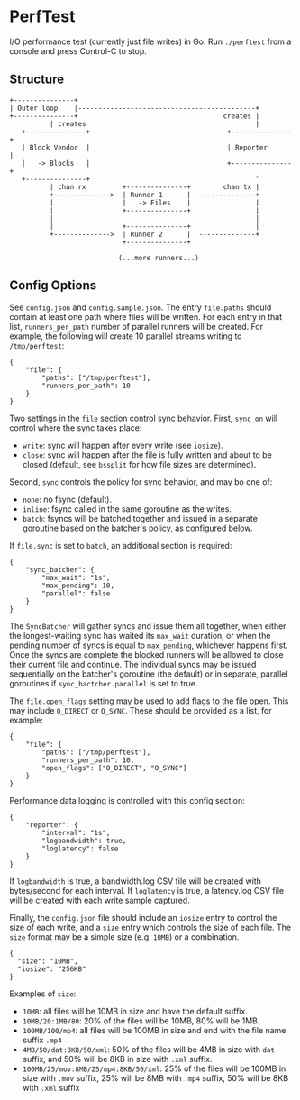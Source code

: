 # PerfTest

I/O performance test (currently just file writes) in Go. Run `./perftest` from a console and press Control-C to stop.

## Structure ##

    +---------------+
    | Outer loop    |--------------------------------------------+
    +---------------+                                    creates |
              | creates                                          |
       +---------------+                                  +---------------+
       | Block Vendor  |                                  | Reporter      |
       |   -> Blocks   |                                  +---------------+
       +---------------+                                         ^
              | chan rx         +---------------+        chan tx |
              +-------------->  | Runner 1      |  --------------+
              |                 |   -> Files    |                |
              |                 +---------------+                |
              |                                                  |
              |                 +---------------+                |
              +-------------->  | Runner 2      |  --------------+
                                +---------------+
                                
                               (...more runners...)


## Config Options

See `config.json` and `config.sample.json`. The entry `file.paths` should contain at least one path where files will be
written. For each entry in that list, `runners_per_path` number of parallel runners will be created. For example, the
following will create 10 parallel streams writing to `/tmp/perftest`:

    {
        "file": {
            "paths": ["/tmp/perftest"],
            "runners_per_path": 10
        }
    }

Two settings in the `file` section control sync behavior. First, `sync_on` will control where the sync takes place:

* `write`: sync will happen after every write (see `iosize`).
* `close`: sync will happen after the file is fully written and about to be closed (default, see `bssplit` for how file sizes are determined).

Second, `sync` controls the policy for sync behavior, and may bo one of:

* `none`: no fsync (default).
* `inline`: fsync called in the same goroutine as the writes.
* `batch`: fsyncs will be batched together and issued in a separate goroutine based on the batcher's policy, as
  configured below.

If `file.sync` is set to `batch`, an additional section is required:

    {
        "sync_batcher": {
            "max_wait": "1s",
            "max_pending": 10,
            "parallel": false
        }
    }

The `SyncBatcher` will gather syncs and issue them all together, when either the longest-waiting sync has waited
its `max_wait` duration, or when the pending number of syncs is equal to `max_pending`, whichever happens first. Once
the syncs are complete the blocked runners will be allowed to close their current file and continue. The individual
syncs may be issued sequentially on the batcher's goroutine (the default) or in separate, parallel goroutines if
`sync_bactcher.parallel` is set to true.

The `file.open_flags` setting may be used to add flags to the file open. This may include `O_DIRECT` or `O_SYNC`. These
should be provided as a list, for example:

    {
        "file": {
            "paths": ["/tmp/perftest"],
            "runners_per_path": 10,
            "open_flags": ["O_DIRECT", "O_SYNC"]
        }
    }

Performance data logging is controlled with this config section:

    {
        "reporter": {
            "interval": "1s",
            "logbandwidth": true,
            "loglatency": false
        }
    }

If `logbandwidth` is true, a bandwidth.log CSV file will be created with bytes/second for each interval. If
`loglatency` is true, a latency.log CSV file will be created with each write sample captured.

Finally, the `config.json` file should include an `iosize` entry to control the size of each write, and a `size`
entry which controls the size of each file. The `size` format may be a simple size (e.g. `10MB`) or a combination.

    {
      "size": "10MB",
      "iosize": "256KB"
    }

Examples of `size`:

* `10MB`: all files will be 10MB in size and have the default suffix.
* `10MB/20:1MB/80`: 20% of the files will be 10MB, 80% will be 1MB.
* `100MB/100/mp4`: all files will be 100MB in size and end with the file name suffix `.mp4`
* `4MB/50/dat:8KB/50/xml`: 50% of the files will be 4MB in size with `dat` suffix, and 50% will be 8KB in size with `.xml` suffix.
* `100MB/25/mov:8MB/25/mp4:8KB/50/xml`: 25% of the files will be 100MB in size with `.mov` suffix, 25% will be 8MB with `.mp4` suffix, 50% will be 8KB with `.xml` suffix

